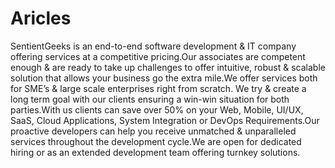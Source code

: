 # Aricles
SentientGeeks is an end-to-end software development &amp; IT company offering services at a competitive pricing.Our associates are competent enough &amp; are ready to take up challenges to offer intuitive, robust &amp; scalable solution that allows your business go the extra mile.We offer services both for SME’s &amp; large scale enterprises right from scratch. We try &amp; create a long term goal with our clients ensuring a win-win situation for both parties.With us clients can save over 50% on your Web, Mobile, UI/UX, SaaS, Cloud Applications, System Integration or DevOps Requirements.Our proactive developers can help you receive unmatched &amp; unparalleled services throughout the development cycle.We are open for dedicated hiring or as an extended development team offering turnkey solutions.
